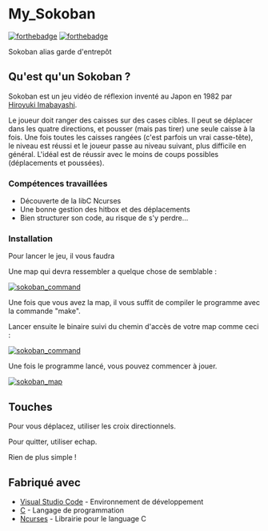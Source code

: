 # My_Sokoban

[![forthebadge](http://forthebadge.com/images/badges/built-with-love.svg)](http://forthebadge.com)  [![forthebadge](https://forthebadge.com/images/badges/made-with-c.svg)](http://forthebadge.com)

Sokoban alias garde d'entrepôt

## Qu'est qu'un Sokoban ?

Sokoban est un jeu vidéo de réflexion inventé au Japon en 1982 par [Hiroyuki Imabayashi](https://www.mobygames.com/developer/sheet/view/developerId,257256/).

Le joueur doit ranger des caisses sur des cases cibles. Il peut se déplacer dans les quatre directions, et pousser (mais pas tirer) une seule caisse à la fois.
Une fois toutes les caisses rangées (c'est parfois un vrai casse-tête), le niveau est réussi et le joueur passe au niveau suivant, plus difficile en général.
L'idéal est de réussir avec le moins de coups possibles (déplacements et poussées).

### Compétences travaillées

- Découverte de la libC Ncurses
- Une bonne gestion des hitbox et des déplacements
- Bien structurer son code, au risque de s'y perdre...

### Installation

Pour lancer le jeu, il vous faudra

Une map qui devra ressembler a quelque chose de semblable :

[![sokoban_command](https://raw.githubusercontent.com/EpitechPromo2026/B-PSU-200-MPL-2-1-mysokoban-gaetan.darrort/master/.readme/sokoban_map.PNG?token=GHSAT0AAAAAABT7WVMVAQXL4OJQXYYJOQDGYVWZIZQ)](https://raw.githubusercontent.com/EpitechPromo2026/B-PSU-200-MPL-2-1-mysokoban-gaetan.darrort/master/.readme/sokoban_map.PNG?token=GHSAT0AAAAAABT7WVMVAQXL4OJQXYYJOQDGYVWZIZQ)

Une fois que vous avez la map, il vous suffit de compiler le programme avec la commande "make".

Lancer ensuite le binaire suivi du chemin d'accès de votre map comme ceci :

[![sokoban_command](https://raw.githubusercontent.com/EpitechPromo2026/B-PSU-200-MPL-2-1-mysokoban-gaetan.darrort/master/.readme/sokoban_command.png?token=GHSAT0AAAAAABT7WVMU6HUBQZ4GXT5ALJPSYVWZHFQ)](https://raw.githubusercontent.com/EpitechPromo2026/B-PSU-200-MPL-2-1-mysokoban-gaetan.darrort/master/.readme/sokoban_command.png?token=GHSAT0AAAAAABT7WVMU6HUBQZ4GXT5ALJPSYVWZHFQ)

Une fois le programme lancé, vous pouvez commencer à jouer.

[![sokoban_map](https://raw.githubusercontent.com/EpitechPromo2026/B-PSU-200-MPL-2-1-mysokoban-gaetan.darrort/master/.readme/sokoban_game.png?token=GHSAT0AAAAAABT7WVMVZDHMT2V5TAMAEC42YVWZH5Q)](https://raw.githubusercontent.com/EpitechPromo2026/B-PSU-200-MPL-2-1-mysokoban-gaetan.darrort/master/.readme/sokoban_game.png?token=GHSAT0AAAAAABT7WVMVZDHMT2V5TAMAEC42YVWZH5Q)

## Touches

Pour vous déplacez, utiliser les croix directionnels.

Pour quitter, utiliser echap.

Rien de plus simple !

## Fabriqué avec

* [Visual Studio Code](https://code.visualstudio.com/) - Environnement de développement
* [C](https://fr.wikipedia.org/wiki/C_(langage)) - Langage de programmation
* [Ncurses](https://invisible-island.net/ncurses/man/ncurses.3x.html) - Librairie pour le language C
